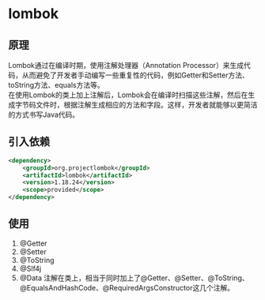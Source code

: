 # lombok

## 原理  

Lombok通过在编译时期，使用注解处理器（Annotation Processor）来生成代码，从而避免了开发者手动编写一些重复性的代码，例如Getter和Setter方法、toString方法、equals方法等。  
在使用Lombok的类上加上注解后，Lombok会在编译时扫描这些注解，然后在生成字节码文件时，根据注解生成相应的方法和字段。这样，开发者就能够以更简洁的方式书写Java代码。  

## 引入依赖

   ```xml
   <dependency>
       <groupId>org.projectlombok</groupId>
       <artifactId>lombok</artifactId>
       <version>1.18.24</version>
       <scope>provided</scope>
   </dependency>
   ```

## 使用

1. @Getter
2. @Setter
3. @ToString
4. @Slf4j
5. @Data
    注解在类上，相当于同时加上了@Getter、@Setter、@ToString、@EqualsAndHashCode、@RequiredArgsConstructor这几个注解。
